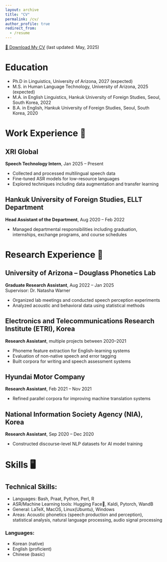 ```yaml
---
layout: archive
title: "CV"
permalink: /cv/
author_profile: true
redirect_from:
  - /resume
---
```


[📄 Download My CV](../files/MKW_CV.pdf/) (last updated: May, 2025)

Education
======
* Ph.D in Linguistics, University of Arizona, 2027 (expected)
* M.S. in Human Language Technology, University of Arizona, 2025 (expected)
* M.A. in English Linguistics, Hankuk University of Foreign Studies, Seoul, South Korea, 2022
* B.A. in English, Hankuk University of Foreign Studies, Seoul, South Korea, 2020

<!-- # Teaching Experience 📚

### **University of Arizona, Department of Linguistics**
**Graduate Teaching Associate**  
**LING 150A – Language in the World**, Spring 2025  
- Graded assignments and discussion posts  
- Provided constructive feedback and held weekly office hours

**Instructor**  
**LING 201 – Introduction to Linguistics**, Summer 2024  
- Designed and organized course materials and lectures  
- Delivered weekly recordings and evaluated student performance

### **Hankuk University of Foreign Studies, ELLT Department**
**Teaching Assistant**  
- *Computational Linguistics with Python*, Spring 2021  
- *Language Data Analysis with R*, Fall 2021  
  - Assisted students with hands-on projects and coursework

   
### **Hankuk Academy of Foreign Studies Camp**, Dec 2018 - Feb 2019  
- Taught English writing and speaking to 6th graders  
- Designed curriculum and coached students for debate competitions -->


# Work Experience 💼

## XRI Global
**Speech Technology Intern**, Jan 2025 – Present  
- Collected and processed multilingual speech data  
- Fine-tuned ASR models for low-resource languages  
- Explored techniques including data augmentation and transfer learning

## Hankuk University of Foreign Studies, ELLT Department
**Head Assistant of the Department**, Aug 2020 – Feb 2022  
- Managed departmental responsibilities including graduation, internships, exchange programs, and course schedules


# Research Experience 🔬

## University of Arizona – Douglass Phonetics Lab
**Graduate Research Assistant**, Aug 2022 – Jan 2025  
Supervisor: Dr. Natasha Warner  
- Organized lab meetings and conducted speech perception experiments  
- Analyzed acoustic and behavioral data using statistical methods

## Electronics and Telecommunications Research Institute (ETRI), Korea
**Research Assistant**, multiple projects between 2020–2021  
- Phoneme feature extraction for English-learning systems  
- Evaluation of non-native speech and error tagging  
- Built corpora for writing and speech assessment systems  

## Hyundai Motor Company
**Research Assistant**, Feb 2021 – Nov 2021  
- Refined parallel corpora for improving machine translation systems  

## National Information Society Agency (NIA), Korea
**Research Assistant**, Sep 2020 – Dec 2020  
- Constructed discourse-level NLP datasets for AI model training

# Skills 🖥️
## Technical Skills:
  * Languages: Bash, Praat, Python, Perl, R
  * ASR/Machine Learning tools: Hugging Face🤗, Kaldi, Pytorch, WandB
  * General: LaTeX, MacOS, Linux(Ubuntu), Windows
  * Areas: Acoustic phonetics (speech production and perception), statistical analysis, natural language processing, audio signal processing

### Languages:
  * Korean (native)
  * English (proficient)
  * Chinese (basic)